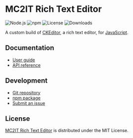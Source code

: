 # MC2IT Rich Text Editor
![Node.js](https://badgen.net/npm/node/@mc2it/rte) ![npm](https://badgen.net/npm/v/@mc2it/rte) ![License](https://badgen.net/npm/license/@mc2it/rte) ![Downloads](https://badgen.net/npm/dt/@mc2it/rte)

A custom build of [CKEditor](https://ckeditor.com/ckeditor-5), a rich text editor,
for [JavaScript](https://developer.mozilla.org/docs/Web/JavaScript).

## Documentation
- [User guide](https://mc2it.github.io/rich-text-editor)
- [API reference](https://mc2it.github.io/rich-text-editor/api)

## Development
- [Git repository](https://github.com/mc2it/rich-text-editor)
- [npm package](https://www.npmjs.com/package/@mc2it/rte)
- [Submit an issue](https://github.com/mc2it/rich-text-editor/issues)

## License
[MC2IT Rich Text Editor](https://github.com/mc2it/rich-text-editor) is distributed under the MIT License.
